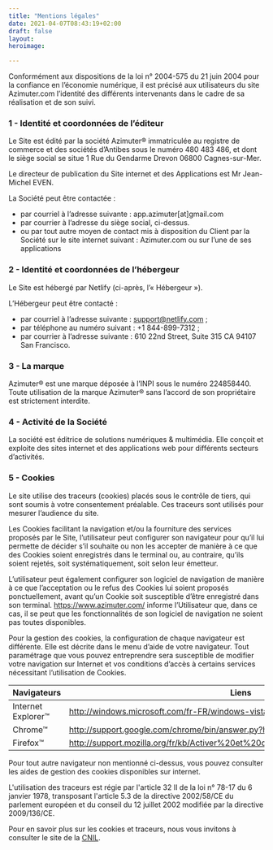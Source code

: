 ```yaml
---
title: "Mentions légales"
date: 2021-04-07T08:43:19+02:00
draft: false
layout: 
heroimage: 

---
```



Conformément aux dispositions de la loi n° 2004-575 du 21 juin 2004 pour la confiance en l’économie numérique, il est précisé aux utilisateurs du site Azimuter.com l’identité des différents intervenants dans le cadre de sa réalisation et de son suivi.

### 1 - Identité et coordonnées de l’éditeur

Le Site est édité par la société Azimuter® immatriculée au registre de commerce et des sociétés d’Antibes sous le numéro 480 483 486, et dont le siège social se situe 1 Rue du Gendarme Drevon 06800 Cagnes-sur-Mer.
 
Le directeur de publication du Site internet et des Applications est Mr Jean-Michel EVEN.
 
La Société peut être contactée :

* par courriel à l’adresse suivante : app.azimuter[at]gmail.com
* par courrier à l’adresse du siège social, ci-dessus.  
* ou par tout autre moyen de contact mis à disposition du Client par la Société sur le site internet suivant : Azimuter.com ou sur l’une de ses applications

### 2 - Identité et coordonnées de l’hébergeur

Le Site est hébergé par Netlify (ci-après, l’« Hébergeur »).
 
L’Hébergeur peut être contacté :

* par courriel à l’adresse suivante : support@netlify.com ;
* par téléphone au numéro suivant : +1 844-899-7312 ;
* par courrier à l’adresse suivante : 610 22nd Street, Suite 315 CA 94107 San Francisco.

### 3 - La marque

Azimuter® est une marque déposée à l’INPI sous le numéro 224858440. Toute utilisation de la marque Azimuter® sans l’accord de son propriétaire est strictement interdite.

### 4 - Activité de la Société
La société est éditrice de solutions numériques & multimédia. Elle conçoit et exploite des sites internet et des applications web pour différents secteurs d’activités. 


### 5 - Cookies

Le site utilise des traceurs (cookies) placés sous le contrôle de tiers, qui sont soumis à votre consentement préalable. Ces traceurs sont utilisés pour mesurer l’audience du site. 
 
Les Cookies facilitant la navigation et/ou la fourniture des services proposés par le Site, l’utilisateur peut configurer son navigateur pour qu’il lui permette de décider s’il souhaite ou non les accepter de manière à ce que des Cookies soient enregistrés dans le terminal ou, au contraire, qu’ils soient rejetés, soit systématiquement, soit selon leur émetteur.
 
L’utilisateur peut également configurer son logiciel de navigation de manière à ce que l’acceptation ou le refus des Cookies lui soient proposés ponctuellement, avant qu’un Cookie soit susceptible d’être enregistré dans son terminal. https://www.azimuter.com/ informe l’Utilisateur que, dans ce cas, il se peut que les fonctionnalités de son logiciel de navigation ne soient pas toutes disponibles.
 
Pour la gestion des cookies, la configuration de chaque navigateur est différente. Elle est décrite dans le menu d’aide de votre navigateur. Tout paramétrage que vous pouvez entreprendre sera susceptible de modifier votre navigation sur Internet et vos conditions d’accès à certains services nécessitant l’utilisation de Cookies. 


| Navigateurs  | Liens |
|  ----------  | ----- |
| Internet Explorer™ | http://windows.microsoft.com/fr-FR/windows-vista/Block-or-allow-cookies |
| Chrome™ | http://support.google.com/chrome/bin/answer.py?hl=fr&hlrm=en&answer=95647 |
| Firefox™ | http://support.mozilla.org/fr/kb/Activer%20et%20d%C3%A9sactiver%20les%20cookies |

Pour tout autre navigateur non mentionné ci-dessus, vous pouvez consulter les aides de gestion des cookies disponibles sur internet.
 
 
L'utilisation des traceurs est régie par l'article 32 II de la loi n° 78-17 du 6 janvier 1978, transposant l'article 5.3 de la directive 2002/58/CE du parlement européen et du conseil du 12 juillet 2002 modifiée par la directive 2009/136/CE.
 
Pour en savoir plus sur les cookies et traceurs, nous vous invitons à consulter le site de la [CNIL](http://www.cnil.fr).

